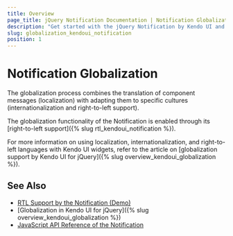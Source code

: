 ```yaml
---
title: Overview
page_title: jQuery Notification Documentation | Notification Globalization
description: "Get started with the jQuery Notification by Kendo UI and learn about the globalization options it supports."
slug: globalization_kendoui_notification
position: 1
---
```


# Notification Globalization

The globalization process combines the translation of component messages (localization) with adapting them to specific cultures (internationalization and right-to-left support).

The globalization functionality of the Notification is enabled through its [right-to-left support]({% slug rtl_kendoui_notification %}).

For more information on using localization, internationalization, and right-to-left languages with Kendo UI widgets, refer to the article on [globalization support by Kendo UI for jQuery]({% slug overview_kendoui_globalization %}).

## See Also

* [RTL Support by the Notification (Demo)](https://demos.telerik.com/kendo-ui/notification/right-to-left-support)
* [Globalization in Kendo UI for jQuery]({% slug overview_kendoui_globalization %})
* [JavaScript API Reference of the Notification](/api/javascript/ui/notification)
